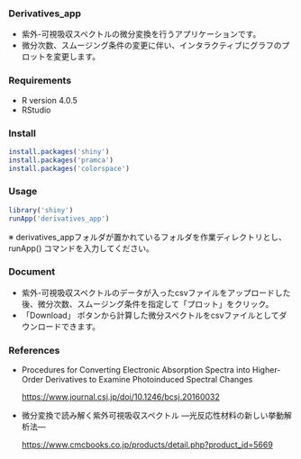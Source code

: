 







### Derivatives_app

- 紫外-可視吸収スペクトルの微分変換を行うアプリケーションです。
- 微分次数、スムージング条件の変更に伴い、インタラクティブにグラフのプロットを変更します。



### Requirements

- R version 4.0.5
- RStudio



### Install

```R
install.packages('shiny')
install.packages('pramca')
install.packages('colorspace')
```



### Usage

```R
library('shiny')
runApp('derivatives_app')
```

※ derivatives_appフォルダが置かれているフォルダを作業ディレクトリとし、runApp() コマンドを入力してください。



### Document

- 紫外-可視吸収スペクトルのデータが入ったcsvファイルをアップロードした後、微分次数、スムージング条件を指定して「プロット」をクリック。
- 「Download」 ボタンから計算した微分スペクトルをcsvファイルとしてダウンロードできます。



### References

- Procedures for Converting Electronic Absorption Spectra into Higher-Order Derivatives to Examine Photoinduced Spectral Changes

  https://www.journal.csj.jp/doi/10.1246/bcsj.20160032

- 微分変換で読み解く紫外可視吸収スペクトル ―光反応性材料の新しい挙動解析法―

  https://www.cmcbooks.co.jp/products/detail.php?product_id=5669